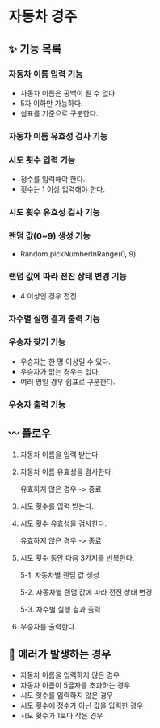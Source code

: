 # 자동차 경주

## ✨ 기능 목록

### 자동차 이름 입력 기능
- 자동차 이름은 공백이 될 수 없다.
- 5자 이하만 가능하다.
- 쉼표를 기준으로 구분한다.

### 자동차 이름 유효성 검사 기능

### 시도 횟수 입력 기능
- 정수를 입력해야 한다.
- 횟수는 1 이상 입력해야 한다.

### 시도 횟수 유효성 검사 기능

### 랜덤 값(0~9) 생성 기능
- Random.pickNumberInRange(0, 9)

### 랜덤 값에 따라 전진 상태 변경 기능
- 4 이상인 경우 전진

### 차수별 실행 결과 출력 기능

### 우승자 찾기 기능
- 우승자는 한 명 이상일 수 있다.
- 우승자가 없는 경우는 없다.
- 여러 명일 경우 쉼표로 구분한다.

### 우승자 출력 기능

## 〰️ 플로우
1. 자동차 이름을 입력 받는다.
2. 자동차 이름 유효성을 검사한다.

    유효하지 않은 경우 -> 종료

3. 시도 횟수를 입력 받는다.
4. 시도 횟수 유효성을 검사한다.
    
    유효하지 않은 경우 -> 종료

5. 시도 횟수 동안 다음 3가지를 반복한다.
    
    5-1. 자동차별 랜덤 값 생성
    
    5-2. 자동차별 랜덤 값에 따라 전진 상태 변경
    
    5-3. 차수별 실행 결과 출력

6. 우승자를 출력한다.

## 🚨 에러가 발생하는 경우
- 자동차 이름을 입력하지 않은 경우
- 자동차 이름이 5글자를 초과하는 경우
- 시도 횟수를 입력하지 않은 경우
- 시도 횟수에 정수가 아닌 값을 입력한 경우
- 시도 횟수가 1보다 작은 경우